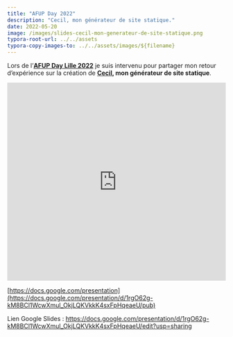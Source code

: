 ```yaml
---
title: "AFUP Day 2022"
description: "Cecil, mon générateur de site statique."
date: 2022-05-20
image: /images/slides-cecil-mon-generateur-de-site-statique.png
typora-root-url: ../../assets
typora-copy-images-to: ../../assets/images/${filename}
---
```


Lors de l’**[AFUP Day Lille 2022](https://event.afup.org/afup-day-2022/)** je suis intervenu pour partager mon retour d’expérience sur la création de **[Cecil](https://cecil.app), mon générateur de site statique**.

<!--break-->

<iframe src="https://docs.google.com/presentation/d/e/2PACX-1vRJ-6DRwpvM6e-yXKBBDknEd5lWR_pKRXeDp5H9RxAXFz0I80fPBx4KzodYinbPXsLtJ6KLu5h5iGrV/embed?start=false&loop=false&delayms=3000" frameborder="0" width="760" height="457" allowfullscreen="true" mozallowfullscreen="true" webkitallowfullscreen="true" style="width:100%;"></iframe>

[https://docs.google.com/presentation](https://docs.google.com/presentation/d/1rgO62g-kM8BCl1WcwXmul_OkjLQKVkkK4sxFpHqeaeU/pub)

Lien Google Slides : <https://docs.google.com/presentation/d/1rgO62g-kM8BCl1WcwXmul_OkjLQKVkkK4sxFpHqeaeU/edit?usp=sharing>
